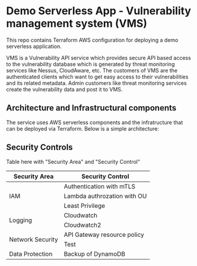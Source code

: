 # Demo Serverless App - Vulnerability management system (VMS)

This repo contains Terraform AWS configuration for deploying a demo serverless application.

VMS is a Vulnerability API service which provides secure API based access to the vulnerability database which is generated by threat monitoring services like Nessus, CloudAware, etc. The customers of VMS are the authenticated clients which want to get easy access to their vulnerabilities and its related metadata. Admin customers like threat monitoring services create the vulnerability data and post it to VMS. 

## Architecture and Infrastructural components

The service uses AWS serverless components and the infratructure that can be deployed via Terraform. Below is a simple architecture:

## Security Controls

Table here with "Security Area" and "Security Control"


<table>
    <thead>
        <tr>
            <th>Security Area</th>
            <th>Security Control</th>
        </tr>
    </thead>
    <tbody>
        <tr>
            <td rowspan=3>IAM</td>
            <td>Authentication with mTLS</td>
        </tr>
        <tr>
            <td>Lambda authrozation with OU</td>
        </tr>
        <tr>
            <td>Least Privilege</td>
        </tr>
        <tr>
            <td rowspan=2>Logging</td>
            <td>Cloudwatch</td>
        </tr>
        <tr>
            <td>Cloudwatch2</td>
        </tr>  
        <tr>
            <td rowspan=2>Network Security</td>
            <td>API Gateway resource policy</td>
        </tr>
         <tr>
            <td>Test</td>
        </tr> 
         <tr>
            <td rowspan=2>Data Protection</td>
            <td>Backup of DynamoDB</td>
        </tr>
    </tbody>
</table>


